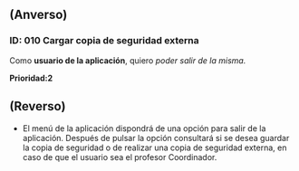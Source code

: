 ## (Anverso)

### **ID:** 010 **Cargar copia de seguridad externa**
Como **usuario de la aplicación**, quiero *poder salir de la misma.*

**Prioridad:2**

## (Reverso)

* El menú de la aplicación dispondrá de una opción para salir de la aplicación. Después de pulsar la opción consultará si se desea guardar la copia de seguridad
o de realizar una copia de seguridad externa, en caso de que el usuario sea el profesor Coordinador.
